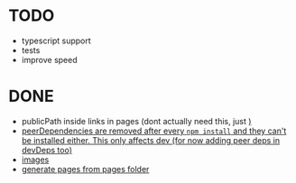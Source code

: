 # TODO
-   typescript support
-   tests
-   improve speed

# DONE
-   publicPath inside links in pages (dont actually need this, just <a href="/absolute/path">)
-   peerDependencies are removed after every `npm install` and they can't be installed either. This only affects dev (for now adding peer deps in devDeps too)
-   images
-   generate pages from pages folder
